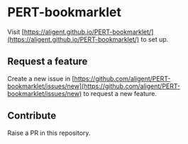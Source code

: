 # PERT-bookmarklet

Visit [https://aligent.github.io/PERT-bookmarklet/](https://aligent.github.io/PERT-bookmarklet/) to set up.

## Request a feature

Create a new issue in [https://github.com/aligent/PERT-bookmarklet/issues/new](https://github.com/aligent/PERT-bookmarklet/issues/new) to request a new feature.

## Contribute

Raise a PR in this repository.
